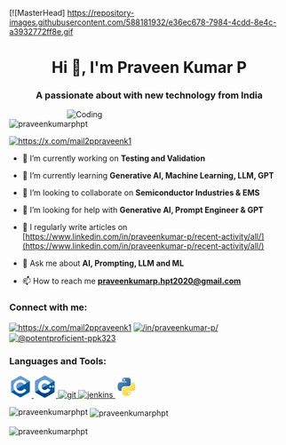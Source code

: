 [![MasterHead] https://repository-images.githubusercontent.com/588181932/e36ec678-7984-4cdd-8e4c-a3932772ff8e.gif
<h1 align="center">Hi 👋, I'm Praveen Kumar P</h1>
<h3 align="center">A passionate about with new technology from India</h3>
<img align="right" alt="Coding" width="400" src="https://user-images.githubusercontent.com/74038190/219923823-bf1ce878-c6b8-4faa-be07-93e6b1006521.gif">

<p align="left"> <img src="https://komarev.com/ghpvc/?username=praveenkumarphpt&label=Profile%20views&color=0e75b6&style=flat" alt="praveenkumarphpt" /> </p>

<p align="left"> <a href="https://twitter.com/https://x.com/mail2ppraveenk1" target="blank"><img src="https://img.shields.io/twitter/follow/https://x.com/mail2ppraveenk1?logo=twitter&style=for-the-badge" alt="https://x.com/mail2ppraveenk1" /></a> </p>

- 🔭 I’m currently working on **Testing and Validation**

- 🌱 I’m currently learning **Generative AI, Machine Learning, LLM, GPT**

- 👯 I’m looking to collaborate on **Semiconductor Industries & EMS**

- 🤝 I’m looking for help with **Generative AI, Prompt Engineer & GPT**

- 📝 I regularly write articles on [https://www.linkedin.com/in/praveenkumar-p/recent-activity/all/](https://www.linkedin.com/in/praveenkumar-p/recent-activity/all/)

- 💬 Ask me about **AI, Prompting, LLM and ML**

- 📫 How to reach me **praveenkumarp.hpt2020@gmail.com**

<h3 align="left">Connect with me:</h3>
<p align="left">
<a href="https://twitter.com/https://x.com/mail2ppraveenk1" target="blank"><img align="center" src="https://raw.githubusercontent.com/rahuldkjain/github-profile-readme-generator/master/src/images/icons/Social/twitter.svg" alt="https://x.com/mail2ppraveenk1" height="30" width="40" /></a>
<a href="https://linkedin.com/in//in/praveenkumar-p/" target="blank"><img align="center" src="https://raw.githubusercontent.com/rahuldkjain/github-profile-readme-generator/master/src/images/icons/Social/linked-in-alt.svg" alt="/in/praveenkumar-p/" height="30" width="40" /></a>
<a href="https://www.youtube.com/c/@potentproficient-ppk323" target="blank"><img align="center" src="https://raw.githubusercontent.com/rahuldkjain/github-profile-readme-generator/master/src/images/icons/Social/youtube.svg" alt="@potentproficient-ppk323" height="30" width="40" /></a>
</p>

<h3 align="left">Languages and Tools:</h3>
<p align="left"> <a href="https://www.cprogramming.com/" target="_blank" rel="noreferrer"> <img src="https://raw.githubusercontent.com/devicons/devicon/master/icons/c/c-original.svg" alt="c" width="40" height="40"/> </a> <a href="https://www.w3schools.com/cpp/" target="_blank" rel="noreferrer"> <img src="https://raw.githubusercontent.com/devicons/devicon/master/icons/cplusplus/cplusplus-original.svg" alt="cplusplus" width="40" height="40"/> </a> <a href="https://git-scm.com/" target="_blank" rel="noreferrer"> <img src="https://www.vectorlogo.zone/logos/git-scm/git-scm-icon.svg" alt="git" width="40" height="40"/> </a> <a href="https://www.jenkins.io" target="_blank" rel="noreferrer"> <img src="https://www.vectorlogo.zone/logos/jenkins/jenkins-icon.svg" alt="jenkins" width="40" height="40"/> </a> <a href="https://www.python.org" target="_blank" rel="noreferrer"> <img src="https://raw.githubusercontent.com/devicons/devicon/master/icons/python/python-original.svg" alt="python" width="40" height="40"/> </a> </p>

<p><img align="left" src="https://github-readme-stats.vercel.app/api/top-langs?username=praveenkumarphpt&show_icons=true&locale=en&layout=compact" alt="praveenkumarphpt" /></p>

<p>&nbsp;<img align="center" src="https://github-readme-stats.vercel.app/api?username=praveenkumarphpt&show_icons=true&locale=en" alt="praveenkumarphpt" /></p>

<p><img align="center" src="https://github-readme-streak-stats.herokuapp.com/?user=praveenkumarphpt&" alt="praveenkumarphpt" /></p>

